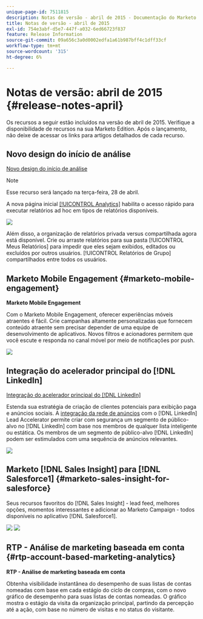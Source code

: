 ```yaml
---
unique-page-id: 7511815
description: Notas de versão - abril de 2015 - Documentação do Marketo - Documentação do produto
title: Notas de versão - abril de 2015
exl-id: 754e3abf-d5e7-447f-a032-6ed66723f837
feature: Release Information
source-git-commit: 09a656c3a0d0002edfa1a61b987bff4c1dff33cf
workflow-type: tm+mt
source-wordcount: '315'
ht-degree: 6%

---
```


# Notas de versão: abril de 2015 {#release-notes-april}

Os recursos a seguir estão incluídos na versão de abril de 2015. Verifique a disponibilidade de recursos na sua Marketo Edition. Após o lançamento, não deixe de acessar os links para artigos detalhados de cada recurso.

## Novo design do início de análise

[Novo design do início de análise](/help/marketo/product-docs/reporting/basic-reporting/creating-reports/navigating-the-analytics-home-page.md)

>[!NOTE]
>
>Esse recurso será lançado na terça-feira, 28 de abril.

A nova página inicial [[!UICONTROL Analytics]](/help/marketo/product-docs/reporting/basic-reporting/creating-reports/navigating-the-analytics-home-page.md) habilita o acesso rápido para executar relatórios ad hoc em tipos de relatórios disponíveis.

![](assets/image2015-4-20-11-3a18-3a8.png)

Além disso, a organização de relatórios privada versus compartilhada agora está disponível. Crie ou arraste relatórios para sua pasta [!UICONTROL Meus Relatórios] para impedir que eles sejam exibidos, editados ou excluídos por outros usuários. [!UICONTROL Relatórios de Grupo] compartilhados entre todos os usuários.

## Marketo Mobile Engagement {#marketo-mobile-engagement}

**Marketo Mobile Engagement**

Com o Marketo Mobile Engagement, oferecer experiências móveis atraentes é fácil. Crie campanhas altamente personalizadas que fornecem conteúdo atraente sem precisar depender de uma equipe de desenvolvimento de aplicativos. Novos filtros e acionadores permitem que você escute e responda no canal móvel por meio de notificações por push.

![](assets/image2015-4-20-11-3a16-3a55.png)

## Integração do acelerador principal do [!DNL LinkedIn]

[Integração do acelerador principal do [!DNL LinkedIn]](/help/marketo/product-docs/demand-generation/social/social-functions/use-a-marketo-list-or-smart-list-as-a-linkedin-audience-segment.md)

Estenda sua estratégia de criação de clientes potenciais para exibição paga e anúncios sociais. A [integração da rede de anúncios](/help/marketo/product-docs/demand-generation/ad-network-integrations/add-linkedin-matched-audiences-as-a-launchpoint-service.md) com o [!DNL LinkedIn] Lead Accelerator permite criar com segurança um segmento de público-alvo no [!DNL LinkedIn] com base nos membros de qualquer lista inteligente ou estática. Os membros de um segmento de público-alvo [!DNL LinkedIn] podem ser estimulados com uma sequência de anúncios relevantes.

![](assets/image2015-4-20-11-3a3-3a27.png)

## Marketo [!DNL Sales Insight] para [!DNL Salesforce1] {#marketo-sales-insight-for-salesforce}

Seus recursos favoritos do [!DNL Sales Insight] - lead feed, melhores opções, momentos interessantes e adicionar ao Marketo Campaign - todos disponíveis no aplicativo [!DNL Salesforce1].

![](assets/image2015-4-20-11-3a11-3a37.png) ![](assets/image2015-4-20-11-3a15-3a16.png)

## RTP - Análise de marketing baseada em conta {#rtp-account-based-marketing-analytics}

**RTP - Análise de marketing baseada em conta**

Obtenha visibilidade instantânea do desempenho de suas listas de contas nomeadas com base em cada estágio do ciclo de compras, com o novo gráfico de desempenho para suas listas de contas nomeadas. O gráfico mostra o estágio da visita da organização principal, partindo da percepção até a ação, com base no número de visitas e no status do visitante.
